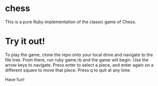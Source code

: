 # chess

This is a pure Ruby implementation of the classic game of Chess.

# Try it out!

To play the game, clone the repo onto your local drive and navigate to the file tree. From there, run ruby game.rb and the game will begin. Use the arrow keys to navigate. Press enter to select a piece, and enter again on a different square to move that piece. Press q to quit at any time.

Have fun!
